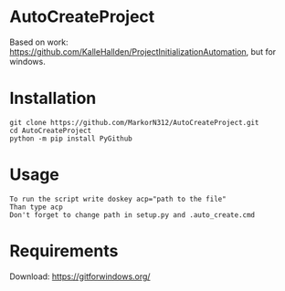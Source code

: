 # AutoCreateProject
Based on work: https://github.com/KalleHallden/ProjectInitializationAutomation, but for windows.

# Installation
```batch
git clone https://github.com/MarkorN312/AutoCreateProject.git
cd AutoCreateProject
python -m pip install PyGithub
```

# Usage
```batch
To run the script write doskey acp="path to the file"
Than type acp
Don't forget to change path in setup.py and .auto_create.cmd
```

# Requirements
Download: https://gitforwindows.org/

